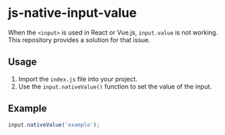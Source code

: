 # js-native-input-value

When the `<input>` is used in React or Vue.js, `input.value` is not working. This repository provides a solution for that issue.

## Usage

1. Import the `index.js` file into your project.
2. Use the `input.nativeValue()` function to set the value of the input.

## Example

```javascript
input.nativeValue('example');
```
